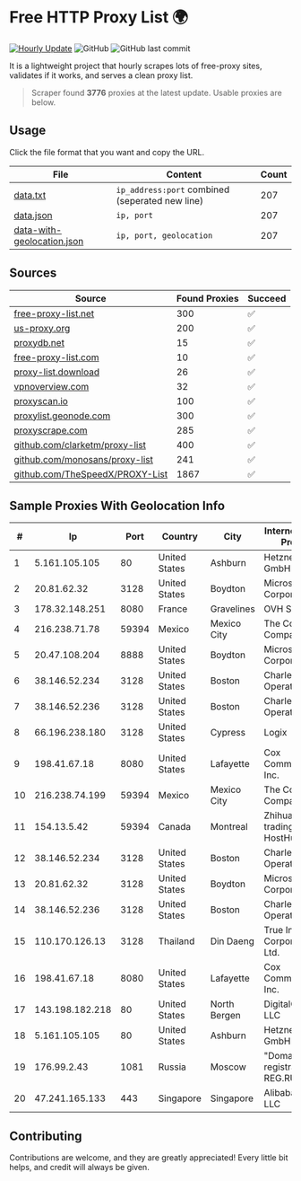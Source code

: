 
# Free HTTP Proxy List 🌍

[![Hourly Update](https://github.com/mertguvencli/http-proxy-list/actions/workflows/main.yml/badge.svg?branch=main)](https://github.com/mertguvencli/http-proxy-list/actions/workflows/main.yml)
![GitHub](https://img.shields.io/github/license/mertguvencli/http-proxy-list)
![GitHub last commit](https://img.shields.io/github/last-commit/mertguvencli/http-proxy-list)

It is a lightweight project that hourly scrapes lots of free-proxy sites, validates if it works, and serves a clean proxy list.


> Scraper found **3776** proxies at the latest update. Usable proxies are below.

## Usage

Click the file format that you want and copy the URL.


|File|Content|Count|
|----|-------|-----|
|[data.txt](https://raw.githubusercontent.com/mertguvencli/http-proxy-list/main/proxy-list/data.txt)|`ip_address:port` combined (seperated new line)|207|
|[data.json](https://raw.githubusercontent.com/mertguvencli/http-proxy-list/main/proxy-list/data.json)|`ip, port`|207|
|[data-with-geolocation.json](https://raw.githubusercontent.com/mertguvencli/http-proxy-list/main/proxy-list/data-with-geolocation.json)|`ip, port, geolocation`|207|

## Sources

|Source|Found Proxies|Succeed|
|------|-------------|-------|
|[free-proxy-list.net](https://free-proxy-list.net)|300|✅|
|[us-proxy.org](https://www.us-proxy.org)|200|✅|
|[proxydb.net](http://proxydb.net)|15|✅|
|[free-proxy-list.com](https://free-proxy-list.com/?page=&port=&type%5B%5D=http&type%5B%5D=https&up_time=0&search=Search)|10|✅|
|[proxy-list.download](https://www.proxy-list.download/HTTP)|26|✅|
|[vpnoverview.com](https://vpnoverview.com/privacy/anonymous-browsing/free-proxy-servers)|32|✅|
|[proxyscan.io](https://www.proxyscan.io)|100|✅|
|[proxylist.geonode.com](https://proxylist.geonode.com/api/proxy-list?limit=300&page=1&sort_by=lastChecked&sort_type=desc&protocols=http,https)|300|✅|
|[proxyscrape.com](https://api.proxyscrape.com/v2/?request=displayproxies&protocol=http&timeout=10000&country=all&ssl=all&anonymity=all)|285|✅|
|[github.com/clarketm/proxy-list](https://raw.githubusercontent.com/clarketm/proxy-list/master/proxy-list-raw.txt)|400|✅|
|[github.com/monosans/proxy-list](https://raw.githubusercontent.com/monosans/proxy-list/main/proxies/http.txt)|241|✅|
|[github.com/TheSpeedX/PROXY-List](https://raw.githubusercontent.com/TheSpeedX/PROXY-List/master/http.txt)|1867|✅|


## Sample Proxies With Geolocation Info

|#|Ip|Port|Country|City|Internet Service Provider|
|-|--|----|-------|----|-------------------------|
|1|5.161.105.105|80|United States|Ashburn|Hetzner Online GmbH|
|2|20.81.62.32|3128|United States|Boydton|Microsoft Corporation|
|3|178.32.148.251|8080|France|Gravelines|OVH SAS|
|4|216.238.71.78|59394|Mexico|Mexico City|The Constant Company|
|5|20.47.108.204|8888|United States|Boydton|Microsoft Corporation|
|6|38.146.52.234|3128|United States|Boston|Charles River Operation|
|7|38.146.52.236|3128|United States|Boston|Charles River Operation|
|8|66.196.238.180|3128|United States|Cypress|Logix|
|9|198.41.67.18|8080|United States|Lafayette|Cox Communications Inc.|
|10|216.238.74.199|59394|Mexico|Mexico City|The Constant Company|
|11|154.13.5.42|59394|Canada|Montreal|Zhihua Lu trading as HostHub|
|12|38.146.52.234|3128|United States|Boston|Charles River Operation|
|13|20.81.62.32|3128|United States|Boydton|Microsoft Corporation|
|14|38.146.52.236|3128|United States|Boston|Charles River Operation|
|15|110.170.126.13|3128|Thailand|Din Daeng|True Internet Corporation CO. Ltd.|
|16|198.41.67.18|8080|United States|Lafayette|Cox Communications Inc.|
|17|143.198.182.218|80|United States|North Bergen|DigitalOcean, LLC|
|18|5.161.105.105|80|United States|Ashburn|Hetzner Online GmbH|
|19|176.99.2.43|1081|Russia|Moscow|"Domain names registrar REG.RU", Ltd|
|20|47.241.165.133|443|Singapore|Singapore|Alibaba.com LLC|



## Contributing

Contributions are welcome, and they are greatly appreciated! Every
little bit helps, and credit will always be given.

